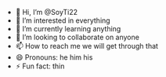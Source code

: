 - 👋 Hi, I’m @SoyTi22
- 👀 I’m interested in everything
- 🌱 I’m currently learning anything
- 💞️ I’m looking to collaborate on anyone
- 📫 How to reach me we will get through that
- 😄 Pronouns: he him his
- ⚡ Fun fact: thin

<!---
SoyTi22/SoyTi22 is a ✨ special ✨ repository because its `README.md` (this file) appears on your GitHub profile.
You can click the Preview link to take a look at your changes.
--->
